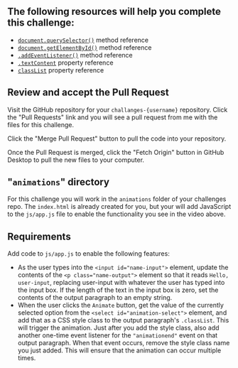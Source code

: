 ## The following resources will help you complete this challenge:

* [`document.querySelector()`](https://developer.mozilla.org/en-US/docs/Web/API/Document/querySelector) method reference
* [`document.getElementById()`](https://developer.mozilla.org/en-US/docs/Web/API/Document/getElementById) method reference
* [`.addEventListener()`](https://developer.mozilla.org/en-US/docs/Web/API/EventTarget/addEventListener) method reference
* [`.textContent`](https://developer.mozilla.org/en-US/docs/Web/API/Node/textContent) property reference
* [`classList`](https://developer.mozilla.org/en-US/docs/Web/API/Element/classList) property reference

## Review and accept the Pull Request

Visit the GitHub repository for your `challanges-{username}` repository. Click the "Pull Requests" link and you will see a pull request from me with the files for this challenge.

Click the "Merge Pull Request" button to pull the code into your repository.

Once the Pull Request is merged, click the "Fetch Origin" button in GitHub Desktop to pull the new files to your computer.

## "`animations`" directory

For this challenge you will work in the `animations` folder of your challenges repo. The `index.html` is already created for you, but your will add JavaScript to the `js/app.js` file to enable the functionality you see in the video above.

## Requirements

Add code to `js/app.js` to enable the following features:

* As the user types into the `<input id="name-input">` element, update the contents of the `<p class="name-output">` element so that it reads `Hello, user-input`, replacing user-input with whatever the user has typed into the input box. If the length of the text in the input box is zero, set the contents of the output paragraph to an empty string.
* When the user clicks the `Animate` button, get the value of the currently selected option from the `<select id="animation-select">` element, and add that as a CSS style class to the output paragraph's `.classList`. This will trigger the animation. Just after you add the style class, also add another one-time event listener for the `"animationend"` event on that output paragraph. When that event occurs, remove the style class name you just added. This will ensure that the animation can occur multiple times.
